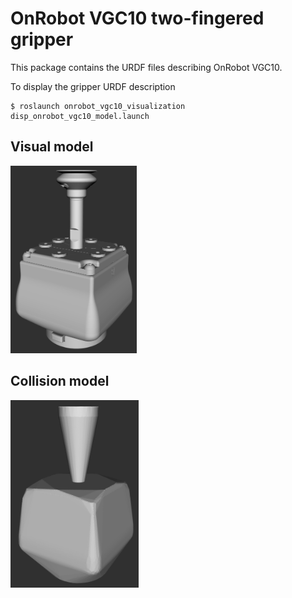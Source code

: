 # OnRobot VGC10 two-fingered gripper

This package contains the URDF files describing OnRobot VGC10.

To display the gripper URDF description
```
$ roslaunch onrobot_vgc10_visualization disp_onrobot_vgc10_model.launch 
```

## Visual model
<img src="images/visual.png" height="300">  

## Collision model
<img src="images/collision.png" height="300">  
